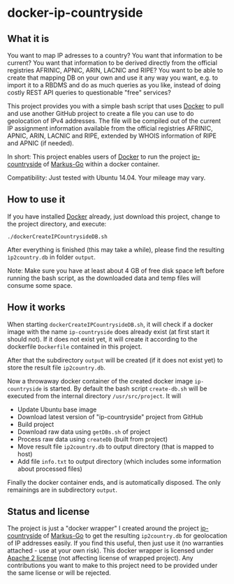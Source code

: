 docker-ip-countryside
=====================

What it is
----------

You want to map IP adresses to a country? You want that information to be current? You want that information to be derived directly from the official registries AFRINIC, APNIC, ARIN, LACNIC and RIPE? You want to be able to create that mapping DB on your own and use it any way you want, e.g. to import it to a RBDMS and do as much queries as you like, instead of doing costly REST API queries to questionable "free" services?

This project provides you with a simple bash script that uses [Docker](https://www.docker.com/) to pull and use another GitHub project to create a file you can use to do geolocation of IPv4 addresses. The file will be compiled out of the current IP assignment information available from the official registries AFRINIC, APNIC, ARIN, LACNIC and RIPE, extended by WHOIS information of RIPE and APNIC (if needed).

In short: This project enables users of [Docker](https://www.docker.com/) to run the project [ip-countryside](https://github.com/Markus-Go/ip-countryside) of [Markus-Go](https://github.com/Markus-Go) within a docker container.

Compatibility: Just tested with Ubuntu 14.04. Your mileage may vary.

How to use it
-------------

If you have installed [Docker](https://www.docker.com/) already, just download this project, change to the project directory, and execute:

`./dockerCreateIPCountrysideDB.sh`

After everything is finished (this may take a while), please find the resulting `ìp2country.db` in folder `output`.

Note: Make sure you have at least about 4 GB of free disk space left before running the bash script, as the downloaded data and temp files will consume some space.

How it works
------------

When starting `dockerCreateIPCountrysideDB.sh`, it will check if a docker image with the name `ip-countryside` does already exist (at first start it should not). If it does not exist yet, it will create it according to the dockerfile `Dockerfile` contained in this project.

After that the subdirectory `output` will be created (if it does not exist yet) to store the result file `ip2country.db`.

Now a throwaway docker container of the created docker image `ip-countryside` is started. By default the bash script `create-db.sh` will be executed from the internal directory `/usr/src/project`. It will
 - Update Ubuntu base image
 - Download latest version of "ip-countryside" project from GitHub
 - Build project
 - Download raw data using `getDBs.sh` of project
 - Process raw data using `createDb` (built from project)
 - Move result file `ip2country.db` to output directory (that is mapped to host)
 - Add file `info.txt` to output directory (which includes some information about processed files)

Finally the docker container ends, and is automatically disposed. The only remainings are in subdirectory `output`.

Status and license
------------------

The project is just a "docker wrapper" I created around the project [ip-countryside](https://github.com/Markus-Go/ip-countryside) of [Markus-Go](https://github.com/Markus-Go) to get the resulting `ip2country.db` for geolocation of IP addresses easily. If you find this useful, then just use it (no warranties attached - use at your own risk). This docker wrapper is licensed under [Apache 2 license](http://www.apache.org/licenses/LICENSE-2.0) (not affecting license of wrapped project). Any contributions you want to make to this project need to be provided under the same license or will be rejected.
